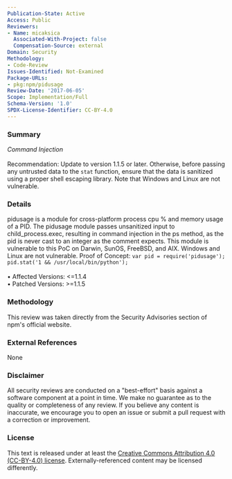 ```yaml
---
Publication-State: Active
Access: Public
Reviewers:
- Name: micaksica
  Associated-With-Project: false
  Compensation-Source: external
Domain: Security
Methodology:
- Code-Review
Issues-Identified: Not-Examined
Package-URLs:
- pkg:npm/pidusage
Review-Date: '2017-06-05'
Scope: Implementation/Full
Schema-Version: '1.0'
SPDX-License-Identifier: CC-BY-4.0
---
```

### Summary
*Command Injection*<br><br>Recommendation: Update to version 1.1.5 or later.  Otherwise, before passing any untrusted data to the `stat` function, ensure that the data is sanitized using a proper shell escaping library. Note that Windows and Linux are not vulnerable.
### Details
pidusage is a module for cross-platform process cpu % and memory usage of a PID.  The pidusage module passes unsanitized input to child_process.exec, resulting in command injection in the ps method, as the pid is never cast to an integer as the comment expects. This module is vulnerable to this PoC on Darwin, SunOS, FreeBSD, and AIX. Windows and Linux are not vulnerable.   Proof of Concept: ``` var pid = require('pidusage'); pid.stat('1 && /usr/local/bin/python'); ```
<br><br>• Affected Versions: <=1.1.4
<br>• Patched Versions: >=1.1.5
### Methodology
This review was taken directly from the Security Advisories section of npm's official website.
### External References
None
### Disclaimer
All security reviews are conducted on a "best-effort" basis against a software component at a point in time. We make no guarantee as to the quality or completeness of any review. If you believe any content is inaccurate, we encourage you to open an issue or submit a pull request with a correction or improvement.
### License
This text is released under at least the [Creative Commons Attribution 4.0 (CC-BY-4.0) license](https://creativecommons.org/licenses/by/4.0/legalcode.txt). Externally-referenced content may be licensed differently.
